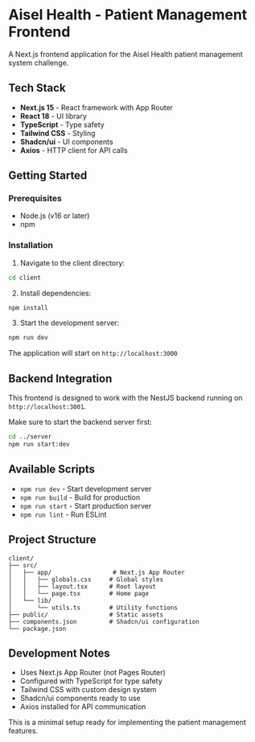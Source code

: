 # Aisel Health - Patient Management Frontend

A Next.js frontend application for the Aisel Health patient management system challenge.

## Tech Stack

- **Next.js 15** - React framework with App Router
- **React 18** - UI library
- **TypeScript** - Type safety
- **Tailwind CSS** - Styling
- **Shadcn/ui** - UI components
- **Axios** - HTTP client for API calls

## Getting Started

### Prerequisites

- Node.js (v16 or later)
- npm

### Installation

1. Navigate to the client directory:
```bash
cd client
```

2. Install dependencies:
```bash
npm install
```

3. Start the development server:
```bash
npm run dev
```

The application will start on `http://localhost:3000`

## Backend Integration

This frontend is designed to work with the NestJS backend running on `http://localhost:3001`.

Make sure to start the backend server first:
```bash
cd ../server
npm run start:dev
```

## Available Scripts

- `npm run dev` - Start development server
- `npm run build` - Build for production
- `npm run start` - Start production server
- `npm run lint` - Run ESLint

## Project Structure

```
client/
├── src/
│   ├── app/                 # Next.js App Router
│   │   ├── globals.css     # Global styles
│   │   ├── layout.tsx      # Root layout
│   │   └── page.tsx        # Home page
│   └── lib/
│       └── utils.ts        # Utility functions
├── public/                 # Static assets
├── components.json         # Shadcn/ui configuration
└── package.json
```

## Development Notes

- Uses Next.js App Router (not Pages Router)
- Configured with TypeScript for type safety
- Tailwind CSS with custom design system
- Shadcn/ui components ready to use
- Axios installed for API communication

This is a minimal setup ready for implementing the patient management features.

